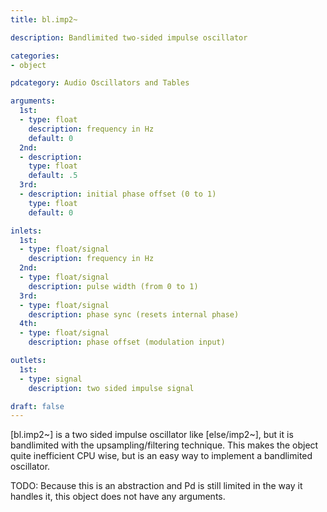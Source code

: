```yaml
---
title: bl.imp2~

description: Bandlimited two-sided impulse oscillator

categories:
- object

pdcategory: Audio Oscillators and Tables

arguments:
  1st:
  - type: float
    description: frequency in Hz
    default: 0
  2nd:
  - description:
    type: float
    default: .5
  3rd:
  - description: initial phase offset (0 to 1)
    type: float
    default: 0

inlets:
  1st:
  - type: float/signal
    description: frequency in Hz
  2nd:
  - type: float/signal
    description: pulse width (from 0 to 1)
  3rd:
  - type: float/signal
    description: phase sync (resets internal phase)
  4th:
  - type: float/signal
    description: phase offset (modulation input)

outlets:
  1st:
  - type: signal
    description: two sided impulse signal

draft: false
---
```


[bl.imp2~] is a two sided impulse oscillator like [else/imp2~], but it is bandlimited with the upsampling/filtering technique. This makes the object quite inefficient CPU wise, but is an easy way to implement a bandlimited oscillator. 

TODO: Because this is an abstraction and Pd is still limited in the way it handles it, this object does not have any arguments.
